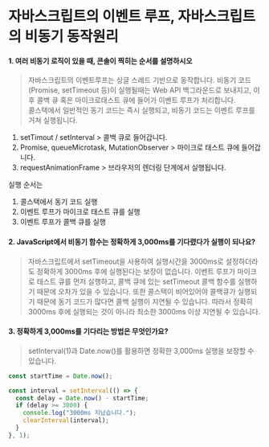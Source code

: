 # 자바스크립트의 이벤트 루프, 자바스크립트의 비동기 동작원리

#### 1. 여러 비동기 로직이 있을 때, 콘솔이 찍히는 순서를 설명하시오

> 자바스크립트의 이벤트루프는 싱글 스레드 기반으로 동작합니다. 비동기 코드(Promise, setTimeout 등)이 실행될때는 Web API 백그라운드로 보내지고, 이후 콜백 큐 혹은 마이크로태스트 큐에 들어가 이벤트 루프가 처리합니다.  
> 콜스택에서 일반적인 동기 코드는 즉시 실행되고, 비동기 코드는 이벤트 루프를 거쳐 실행됩니다.

1. setTimout / setInterval > 콜백 큐로 들어갑니다.
2. Promise, queueMicrotask, MutationObserver > 마이크로 태스트 큐에 들어갑니다.
3. requestAnimationFrame > 브라우저의 렌더링 단계에서 실행됩니다.

실행 순서는

1. 콜스택에서 동기 코드 실행
2. 이벤트 루프가 마이크로 태스트 큐를 실행
3. 이벤트 루프가 콜백 큐를 실행

#### 2. JavaScript에서 비동기 함수는 정확하게 3,000ms를 기다렸다가 실행이 되나요?

> 자바스크립트에서 setTimeout을 사용하여 실행시간을 3000ms로 설정하더라도 정확하게 3000ms 후에 실행된다는 보장이 없습니다. 이벤트 루프가 마이크로 태스트 큐를 먼저 실행하고, 콜백 큐에 있는 setTimeout 콜백 함수를 실행하기 때문에 오차가 있을 수 있습니다. 또한 콜스택이 비어있어야 콜백큐가 실행되기 때문에 동기 코드가 많다면 콜백 실행이 지연될 수 있습니다. 따라서 정확히 3000ms 후에 실행되는 것이 아니라 최소한 3000ms 이상 지연될 수 있습니다.

#### 3. 정확하게 3,000ms를 기다리는 방법은 무엇인가요?

> setInterval(1)과 Date.now()를 활용하면 정확한 3,000ms 실행을 보장할 수 있습니다.

```javascript
const startTime = Date.now();

const interval = setInterval(() => {
  const delay = Date.now() - startTime;
  if (delay >= 3000) {
    console.log("3000ms 지났습니다.");
    clearInterval(interval);
  }
}, 1);
```
